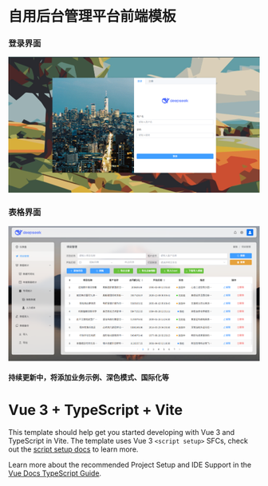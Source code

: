 # 自用后台管理平台前端模板

### 登录界面

![登录界面](/samples/login.png)

### 表格界面

![表格界面](/samples/table.png)

#### 持续更新中，将添加业务示例、深色模式、国际化等

# Vue 3 + TypeScript + Vite

This template should help get you started developing with Vue 3 and TypeScript in Vite. The template uses Vue 3 `<script setup>` SFCs, check out the [script setup docs](https://v3.vuejs.org/api/sfc-script-setup.html#sfc-script-setup) to learn more.

Learn more about the recommended Project Setup and IDE Support in the [Vue Docs TypeScript Guide](https://vuejs.org/guide/typescript/overview.html#project-setup).
